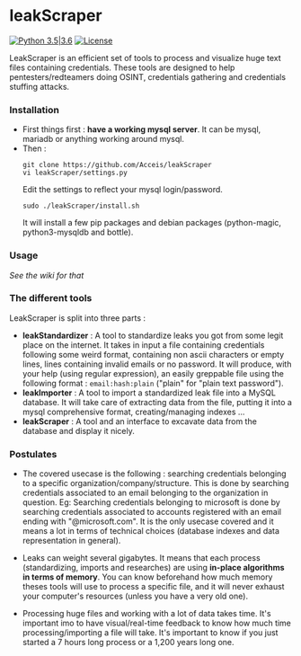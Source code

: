 # leakScraper
[![Python 3.5|3.6](https://img.shields.io/badge/python-3.x-green.svg)](https://www.python.org/) [![License](https://img.shields.io/badge/license-GPLv3-red.svg)](https://raw.githubusercontent.com/almandin/fuxploider/master/LICENSE.md)

LeakScraper is an efficient set of tools to process and visualize huge text files containing credentials. These tools are designed to help pentesters/redteamers doing OSINT, credentials gathering and credentials stuffing attacks.

### Installation
- First things first : **have a working mysql server**. It can be mysql, mariadb or anything working around mysql.
- Then :
	```shell
	git clone https://github.com/Acceis/leakScraper
	vi leakScraper/settings.py
	```
	Edit the settings to reflect your mysql login/password.
	```shell
	sudo ./leakScraper/install.sh
	```
	It will install a few pip packages and debian packages (python-magic, python3-mysqldb and bottle).

### Usage
*See the wiki for that*

### The different tools
LeakScraper is split into three parts :
- **leakStandardizer** : A tool to standardize leaks you got from some legit place on the internet. It takes in input a file containing credentials following some weird format, containing non ascii characters or empty lines, lines containing invalid emails or no password. It will produce, with your help (using regular expression), an easily greppable file using the following format : `email:hash:plain` ("plain" for "plain text password").
- **leakImporter** : A tool to import a standardized leak file into a MySQL database. It will take care of extracting data from the file, putting it into a mysql comprehensive format, creating/managing indexes ...
- **leakScraper** : A tool and an interface to excavate data from the database and display it nicely.

### Postulates
- The covered usecase is the following : searching credentials belonging to a specific organization/company/structure. This is done by searching credentials associated to an email belonging to the organization in question. Eg: Searching credentials belonging to microsoft is done by searching credentials associated to accounts registered with an email ending with "@microsoft.com". It is the only usecase covered and it means a lot in terms of technical choices (database indexes and data representation in general).

- Leaks can weight several gigabytes. It means that each process (standardizing, imports and researches) are using **in-place algorithms in terms of memory**. You can know beforehand how much memory theses tools will use to process a specific file, and it will never exhaust your computer's resources (unless you have a very old one).

- Processing huge files and working with a lot of data takes time. It's important imo to have visual/real-time feedback to know how much time processing/importing a file will take. It's important to know if you just started a 7 hours long process or a 1,200 years long one.

